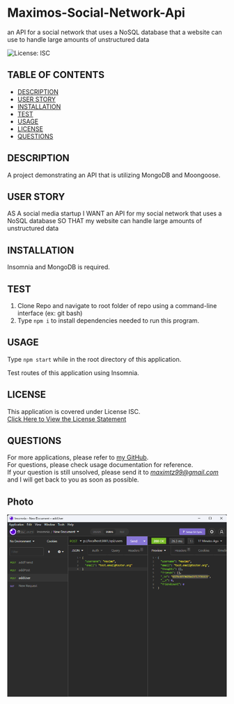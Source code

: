 # Maximos-Social-Network-Api
an API for a social network that uses a NoSQL database that a website can use to handle large amounts of unstructured data

![License: ISC](https://img.shields.io/badge/License-ISC-blue.svg)

## TABLE OF CONTENTS

- [DESCRIPTION](#description)<br>
- [USER STORY](#user-story)<br>
- [INSTALLATION](#installation)<br>
- [TEST](#test)<br>
- [USAGE](#usage)<br>
- [LICENSE](#license)<br>
- [QUESTIONS](#questions)
  
## DESCRIPTION

A project demonstrating an API that is utilizing MongoDB and Moongoose.

## USER STORY

AS A social media startup
I WANT an API for my social network that uses a NoSQL database
SO THAT my website can handle large amounts of unstructured data

## INSTALLATION

Insomnia and MongoDB is required.
     
## TEST

1. Clone Repo and navigate to root folder of repo using a command-line interface (ex: git bash)
2. Type ``` npm i ``` to install dependencies needed to run this program.

## USAGE
    
Type ``` npm start ``` while in the root directory of this application.

Test routes of this application using Insomnia.



## LICENSE
 
This application is covered under License ISC.<br>
[Click Here to View the License Statement](https://opensource.org/licenses/ISC)<br>

## QUESTIONS

For more applications, please refer to [my GitHub](https://github.com/maximtz13).<br>
For questions, please check usage documentation for reference.<br>
If your question is still unsolved, please send it to *maximtz99@gmail.com* and I will get back to you as soon as possible.

## Photo
!["Sample Photo"](./assets/images/insomnia.png)

